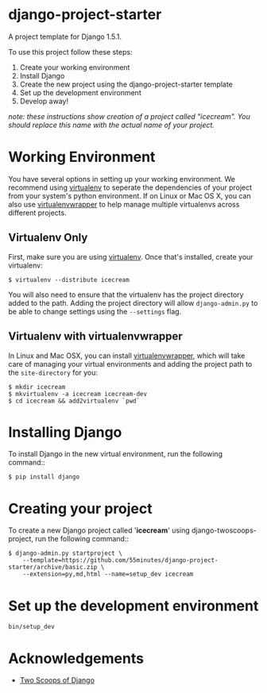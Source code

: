 # django-project-starter

A project template for Django 1.5.1.

To use this project follow these steps:

1.  Create your working environment
2.  Install Django
3.  Create the new project using the django-project-starter template
4.  Set up the development environment
5.  Develop away!

*note: these instructions show creation of a project called "icecream".  You
should replace this name with the actual name of your project.*

# Working Environment

You have several options in setting up your working environment.  We recommend
using [virtualenv][] to seperate the dependencies of your project from your
system's python environment.  If on Linux or Mac OS X, you can also use
[virtualenvwrapper][] to help manage multiple virtualenvs across different
projects.

## Virtualenv Only

First, make sure you are using [virtualenv][]. Once that's installed, create
your virtualenv:

    $ virtualenv --distribute icecream

You will also need to ensure that the virtualenv has the project directory
added to the path. Adding the project directory will allow `django-admin.py` to
be able to change settings using the `--settings` flag.

## Virtualenv with virtualenvwrapper

In Linux and Mac OSX, you can install [virtualenvwrapper][], which will take
care of managing your virtual environments and adding the project path to the
`site-directory` for you:

    $ mkdir icecream
    $ mkvirtualenv -a icecream icecream-dev
    $ cd icecream && add2virtualenv `pwd`


# Installing Django

To install Django in the new virtual environment, run the following command::

    $ pip install django

# Creating your project

To create a new Django project called '**icecream**' using
django-twoscoops-project, run the following command::

    $ django-admin.py startproject \
        --template=https://github.com/55minutes/django-project-starter/archive/basic.zip \
        --extension=py,md,html --name=setup_dev icecream

# Set up the development environment

    bin/setup_dev


# Acknowledgements

* [Two Scoops of Django](https://django.2scoops.org)

[virtualenv]: http://www.virtualenv.org
[virtualenvwrapper]: https://bitbucket.org/dhellmann/virtualenvwrapper/
